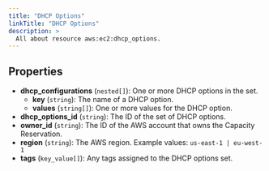 ```yaml
---
title: "DHCP Options"
linkTitle: "DHCP Options"
description: >
  All about resource aws:ec2:dhcp_options.
---
```



## Properties

* **dhcp_configurations**
(`nested[]`):
One or more DHCP options in the set.
    * **key**
(`string`):
The name of a DHCP option.
    * **values**
(`string[]`):
One or more values for the DHCP option.
* **dhcp_options_id**
(`string`):
The ID of the set of DHCP options.
* **owner_id**
(`string`):
The ID of the AWS account that owns the Capacity Reservation.
* **region**
(`string`):
The AWS region.
Example values: `us-east-1 | eu-west-1`
* **tags**
(`key_value[]`):
Any tags assigned to the DHCP options set.

